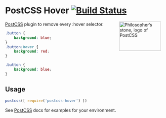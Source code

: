 # PostCSS Hover [![Build Status][ci-img]][ci]

<img align="right" width="135" height="95"
     title="Philosopher’s stone, logo of PostCSS"
     src="http://postcss.github.io/postcss/logo-leftp.svg">

[PostCSS] plugin to remove every :hover selector.

[PostCSS]:                    https://github.com/postcss/postcss
[ci-img]:                     https://travis-ci.org/RoundingWellOS/postcss-hover.svg
[ci]:                         https://travis-ci.org/RoundingWellOS/postcss-hover

```css
.button {
    background: blue;
}
.button:hover {
    background: red;
}
```

```css
.button {
    background: blue;
}
```

## Usage

```js
postcss([ require('postcss-hover') ])
```

See [PostCSS] docs for examples for your environment.
